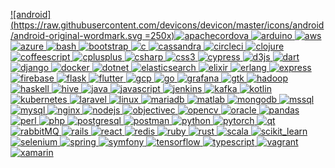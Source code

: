 [![android](https://raw.githubusercontent.com/devicons/devicon/master/icons/android/android-original-wordmark.svg =250x)](https://developer.android.com)[![apachecordova](https://www.vectorlogo.zone/logos/apache_cordova/apache_cordova-icon.svg) ](https://cordova.apache.org/)[![arduino](https://cdn.worldvectorlogo.com/logos/arduino-1.svg) ](https://www.arduino.cc/)[![aws](https://raw.githubusercontent.com/devicons/devicon/master/icons/amazonwebservices/amazonwebservices-original-wordmark.svg) ](https://aws.amazon.com)[![azure](https://www.vectorlogo.zone/logos/microsoft_azure/microsoft_azure-icon.svg) ](https://azure.microsoft.com/en-in/)[![bash](https://www.vectorlogo.zone/logos/gnu_bash/gnu_bash-icon.svg) ](https://www.gnu.org/software/bash/)[![bootstrap](https://raw.githubusercontent.com/devicons/devicon/master/icons/bootstrap/bootstrap-plain-wordmark.svg) ](https://getbootstrap.com)[![c](https://raw.githubusercontent.com/devicons/devicon/master/icons/c/c-original.svg) ](https://www.cprogramming.com/)[![cassandra](https://www.vectorlogo.zone/logos/apache_cassandra/apache_cassandra-icon.svg) ](https://cassandra.apache.org/)[![circleci](https://www.vectorlogo.zone/logos/circleci/circleci-icon.svg) ](https://circleci.com)[![clojure](https://upload.wikimedia.org/wikipedia/commons/5/5d/Clojure_logo.svg) ](https://clojure.org/)[![coffeescript](https://raw.githubusercontent.com/devicons/devicon/master/icons/coffeescript/coffeescript-original-wordmark.svg) ](https://offeescript.org)[![cplusplus](https://raw.githubusercontent.com/devicons/devicon/master/icons/cplusplus/cplusplus-original.svg) ](https://www.w3schools.com/cpp/)[![csharp](https://raw.githubusercontent.com/devicons/devicon/master/icons/csharp/csharp-original.svg) ](https://www.w3schools.com/cs/)[![css3](https://raw.githubusercontent.com/devicons/devicon/master/icons/css3/css3-original-wordmark.svg) ](https://www.w3schools.com/css/)[![cypress](https://raw.githubusercontent.com/simple-icons/simple-icons/6e46ec1fc23b60c8fd0d2f2ff46db82e16dbd75f/icons/cypress.svg) ](https://www.cypress.io)[![d3js](https://raw.githubusercontent.com/devicons/devicon/master/icons/d3js/d3js-original.svg) ](https://d3js.org/)[![dart](https://www.vectorlogo.zone/logos/dartlang/dartlang-icon.svg) ](https://dart.dev)[![django](https://raw.githubusercontent.com/devicons/devicon/master/icons/django/django-original.svg) ](https://www.djangoproject.com/)[![docker](https://raw.githubusercontent.com/devicons/devicon/master/icons/docker/docker-original-wordmark.svg) ](https://www.docker.com/)[![dotnet](https://raw.githubusercontent.com/devicons/devicon/master/icons/dot-net/dot-net-original-wordmark.svg) ](https://dotnet.microsoft.com/)[![elasticsearch](https://www.vectorlogo.zone/logos/elastic/elastic-icon.svg) ](https://www.elastic.co)[![elixir](https://www.vectorlogo.zone/logos/elixir-lang/elixir-lang-icon.svg) ](https://elixir-lang.org)[![erlang](https://www.vectorlogo.zone/logos/erlang/erlang-official.svg) ](https://www.erlang.org/)[![express](https://raw.githubusercontent.com/devicons/devicon/master/icons/express/express-original-wordmark.svg) ](https://expressjs.com)[![firebase](https://www.vectorlogo.zone/logos/firebase/firebase-icon.svg) ](https://firebase.google.com/)[![flask](https://www.vectorlogo.zone/logos/pocoo_flask/pocoo_flask-icon.svg) ](https://flask.palletsprojects.com/)[![flutter](https://www.vectorlogo.zone/logos/flutterio/flutterio-icon.svg) ](https://flutter.dev)[![gcp](https://www.vectorlogo.zone/logos/google_cloud/google_cloud-icon.svg) ](https://cloud.google.com)[![go](https://raw.githubusercontent.com/devicons/devicon/master/icons/go/go-original.svg) ](https://golang.org)[![grafana](https://www.vectorlogo.zone/logos/grafana/grafana-icon.svg) ](https://grafana.com)[![gtk](https://upload.wikimedia.org/wikipedia/commons/7/71/GTK_logo.svg) ](https://www.gtk.org/)[![hadoop](https://www.vectorlogo.zone/logos/apache_hadoop/apache_hadoop-icon.svg) ](https://hadoop.apache.org/)[![haskell](https://upload.wikimedia.org/wikipedia/commons/1/1c/Haskell-Logo.svg) ](https://www.haskell.org/)[![hive](https://www.vectorlogo.zone/logos/apache_hive/apache_hive-icon.svg) ](https://hive.apache.org/)[![java](https://raw.githubusercontent.com/devicons/devicon/master/icons/java/java-original.svg) ](https://www.java.com)[![javascript](https://raw.githubusercontent.com/devicons/devicon/master/icons/javascript/javascript-original.svg) ](https://developer.mozilla.org/en-US/docs/Web/JavaScript)[![jenkins](https://www.vectorlogo.zone/logos/jenkins/jenkins-icon.svg) ](https://www.jenkins.io)[![kafka](https://www.vectorlogo.zone/logos/apache_kafka/apache_kafka-icon.svg) ](https://kafka.apache.org/)[![kotlin](https://www.vectorlogo.zone/logos/kotlinlang/kotlinlang-icon.svg) ](https://kotlinlang.org)[![kubernetes](https://www.vectorlogo.zone/logos/kubernetes/kubernetes-icon.svg) ](https://kubernetes.io)[![laravel](https://raw.githubusercontent.com/devicons/devicon/master/icons/laravel/laravel-plain-wordmark.svg) ](https://laravel.com/)[![linux](https://raw.githubusercontent.com/devicons/devicon/master/icons/linux/linux-original.svg) ](https://www.linux.org/)[![mariadb](https://www.vectorlogo.zone/logos/mariadb/mariadb-icon.svg) ](https://mariadb.org/)[![matlab](https://upload.wikimedia.org/wikipedia/commons/2/21/Matlab_Logo.png) ](https://www.mathworks.com/)[![mongodb](https://raw.githubusercontent.com/devicons/devicon/master/icons/mongodb/mongodb-original-wordmark.svg) ](https://www.mongodb.com/)[![mssql](https://www.svgrepo.com/show/303229/microsoft-sql-server-logo.svg) ](https://www.microsoft.com/en-us/sql-server)[![mysql](https://raw.githubusercontent.com/devicons/devicon/master/icons/mysql/mysql-original-wordmark.svg) ](https://www.mysql.com/)[![nginx](https://raw.githubusercontent.com/devicons/devicon/master/icons/nginx/nginx-original.svg) ](https://www.nginx.com)[![nodejs](https://raw.githubusercontent.com/devicons/devicon/master/icons/nodejs/nodejs-original-wordmark.svg) ](https://nodejs.org)[![objectivec](https://www.vectorlogo.zone/logos/apple_objectivec/apple_objectivec-icon.svg) ](https://developer.apple.com/library/archive/documentation/Cocoa/Conceptual/ProgrammingWithObjectiveC/Introduction/Introduction.html)[![opencv](https://www.vectorlogo.zone/logos/opencv/opencv-icon.svg) ](https://opencv.org/)[![oracle](https://raw.githubusercontent.com/devicons/devicon/master/icons/oracle/oracle-original.svg) ](https://www.oracle.com/)[![pandas](https://raw.githubusercontent.com/devicons/devicon/2ae2a900d2f041da66e950e4d48052658d850630/icons/pandas/pandas-original.svg) ](https://pandas.pydata.org/)[![perl](https://api.iconify.design/logos-perl.svg) ](https://www.perl.org/)[![php](https://raw.githubusercontent.com/devicons/devicon/master/icons/php/php-original.svg) ](https://www.php.net)[![postgresql](https://raw.githubusercontent.com/devicons/devicon/master/icons/postgresql/postgresql-original-wordmark.svg) ](https://www.postgresql.org)[![postman](https://www.vectorlogo.zone/logos/getpostman/getpostman-icon.svg) ](https://postman.com)[![python](https://raw.githubusercontent.com/devicons/devicon/master/icons/python/python-original.svg) ](https://www.python.org)[![pytorch](https://www.vectorlogo.zone/logos/pytorch/pytorch-icon.svg) ](https://pytorch.org/)[![qt](https://upload.wikimedia.org/wikipedia/commons/0/0b/Qt_logo_2016.svg) ](https://www.qt.io/)[![rabbitMQ](https://www.vectorlogo.zone/logos/rabbitmq/rabbitmq-icon.svg) ](https://www.rabbitmq.com)[![rails](https://raw.githubusercontent.com/devicons/devicon/master/icons/rails/rails-original-wordmark.svg) ](https://rubyonrails.org)[![react](https://raw.githubusercontent.com/devicons/devicon/master/icons/react/react-original-wordmark.svg) ](https://reactjs.org/)[![redis](https://raw.githubusercontent.com/devicons/devicon/master/icons/redis/redis-original-wordmark.svg) ](https://redis.io)[![ruby](https://raw.githubusercontent.com/devicons/devicon/master/icons/ruby/ruby-original.svg) ](https://www.ruby-lang.org/en/)[![rust](https://raw.githubusercontent.com/devicons/devicon/master/icons/rust/rust-plain.svg) ](https://www.rust-lang.org)[![scala](https://raw.githubusercontent.com/devicons/devicon/master/icons/scala/scala-original.svg) ](https://www.scala-lang.org)[![scikit_learn](https://upload.wikimedia.org/wikipedia/commons/0/05/Scikit_learn_logo_small.svg) ](https://scikit-learn.org/)[![selenium](https://raw.githubusercontent.com/detain/svg-logos/780f25886640cef088af994181646db2f6b1a3f8/svg/selenium-logo.svg) ](https://www.selenium.dev)[![spring](https://www.vectorlogo.zone/logos/springio/springio-icon.svg) ](https://spring.io/)[![symfony](https://symfony.com/logos/symfony_black_03.svg) ](https://symfony.com)[![tensorflow](https://www.vectorlogo.zone/logos/tensorflow/tensorflow-icon.svg) ](https://www.tensorflow.org)[![typescript](https://raw.githubusercontent.com/devicons/devicon/master/icons/typescript/typescript-original.svg) ](https://www.typescriptlang.org/)[![vagrant](https://www.vectorlogo.zone/logos/vagrantup/vagrantup-icon.svg) ](https://www.vagrantup.com/)[![xamarin](https://raw.githubusercontent.com/detain/svg-logos/780f25886640cef088af994181646db2f6b1a3f8/svg/xamarin.svg)](https://dotnet.microsoft.com/apps/xamarin)
